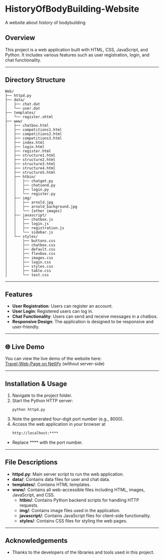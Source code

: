 # HistoryOfBodyBuilding-Website
A website about history of bodybuilding

## Overview
This project is a web application built with HTML, CSS, JavaScript, and Python. It includes various features such as user registration, login, and chat functionality.

---

## Directory Structure
    Web/
    ├── httpd.py
    ├── data/
    │   ├── chat.dat
    │   └── user.dat
    ├── templates/
    │   └── register.xhtml
    ├── www/
    │   ├── chatbox.html
    │   ├── competitions1.html
    │   ├── competitions2.html
    │   ├── competitions3.html
    │   ├── index.html
    │   ├── login.html
    │   ├── register.html
    │   ├── structure1.html
    │   ├── structure2.html
    │   ├── structure3.html
    │   ├── structure4.html
    │   ├── structure5.html
    │   ├── htbin/
    │   │   ├── chatget.py
    │   │   ├── chatsend.py
    │   │   ├── login.py
    │   │   └── register.py
    │   ├── img/
    │   │   ├── arnold.jpg
    │   │   ├── arnold_background.jpg
    │   │   └── [other images]
    │   ├── javascript/
    │   │   ├── chatbox.js
    │   │   ├── login.js
    │   │   ├── registration.js
    │   │   └── sidebar.js
    │   └── styles/
    │       ├── buttons.css
    │       ├── chatbox.css
    │       ├── default.css
    │       ├── flexbox.css
    │       ├── images.css
    │       ├── login.css
    │       ├── styles.css
    │       ├── table.css
    │       └── text.css

---

## Features
- **User Registration**: Users can register an account.
- **User Login**: Registered users can log in.
- **Chat Functionality**: Users can send and receive messages in a chatbox.
- **Responsive Design**: The application is designed to be responsive and user-friendly.

---

## 🌐 Live Demo

You can view the live demo of the website here:  
[Travel-Web-Page on Netlify](https://travel-goals-page.netlify.app) (without server-side)

---

## Installation & Usage
1. Navigate to the project folder.  
2. Start the Python HTTP server:
   ```bash
   python httpd.py
3. Note the generated four-digit port number (e.g., 8000).
4. Access the web application in your browser at
    ```bash
    http://localhost:****
- Replace **** with the port number.

---

## File Descriptions
- **httpd.py**: Main server script to run the web application.
- **data/**: Contains data files for user and chat data.
- **templates/**: Contains HTML templates.
- **www/**: Contains all web-accessible files including HTML, images, JavaScript, and CSS.
  - **htbin/**: Contains Python backend scripts for handling HTTP requests.
  - **img/**: Contains image files used in the application.
  - **javascript/**: Contains JavaScript files for client-side functionality.
  - **styles/**: Contains CSS files for styling the web pages.

---

## Acknowledgements
- Thanks to the developers of the libraries and tools used in this project.
